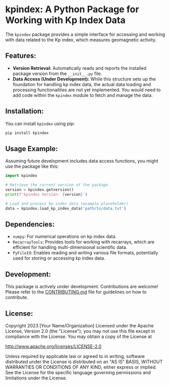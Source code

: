 # kpindex: A Python Package for Working with Kp Index Data

The `kpindex` package provides a simple interface for accessing and working with data related to the Kp index, which measures geomagnetic activity.

## Features:

* **Version Retrieval:** Automatically reads and reports the installed package version from the `__init__.py` file.
* **Data Access (Under Development):** While this structure sets up the foundation for handling kp index data, the actual data loading and processing functionalities are not yet implemented. You would need to add code within the `kpindex` module to fetch and manage the data.

## Installation:

You can install `kpindex` using pip:

```bash
pip install kpindex
```

## Usage Example:

Assuming future development includes data access functions, you might use the package like this:

```python
import kpindex

# Retrieve the current version of the package
version = kpindex.getversion()
print(f'kpindex Version: {version}')

# Load and process kp index data (example placeholder)
data = kpindex.load_kp_index_data('path/to/data.txt')
```

## Dependencies:
* `numpy`: For numerical operations on kp index data.
* `RecarrayTools`: Provides tools for working with recarrays, which are efficient for handling multi-dimensional scientific data. 
* `PyFileIO`: Enables reading and writing various file formats, potentially used for storing or accessing kp index data.

## Development:

This package is actively under development. Contributions are welcome! Please refer to the [CONTRIBUTING.md](CONTRIBUTING.md) file for guidelines on how to contribute.

## License:

Copyright 2023 [Your Name/Organization]
Licensed under the Apache License, Version 2.0 (the "License"); you may not use this file except in compliance with the License. You may obtain a copy of the License at

http://www.apache.org/licenses/LICENSE-2.0

Unless required by applicable law or agreed to in writing, software distributed under the License is distributed on an "AS IS" BASIS, WITHOUT WARRANTIES OR CONDITIONS OF ANY KIND, either express or implied.
See the License for the specific language governing permissions and limitations under the License.